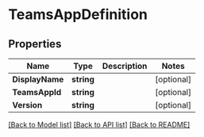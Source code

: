 # TeamsAppDefinition

## Properties

Name | Type | Description | Notes
------------ | ------------- | ------------- | -------------
**DisplayName** | **string** |  | [optional] 
**TeamsAppId** | **string** |  | [optional] 
**Version** | **string** |  | [optional] 

[[Back to Model list]](../README.md#documentation-for-models) [[Back to API list]](../README.md#documentation-for-api-endpoints) [[Back to README]](../README.md)


